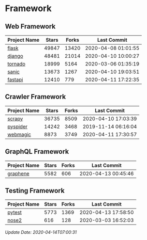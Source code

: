 # Framework

## Web Framework

| Project Name | Stars | Forks | Last Commit |
| ------------ | ----- | ----- | ----------- |
| [flask](https://github.com/pallets/flask) | 49847 | 13420 | 2020-04-08 01:01:55 |
| [django](https://github.com/django/django) | 48481 | 21014 | 2020-04-10 10:00:27 |
| [tornado](https://github.com/tornadoweb/tornado) | 18999 | 5164 | 2020-03-06 01:35:19 |
| [sanic](https://github.com/huge-success/sanic) | 13673 | 1267 | 2020-04-10 19:03:51 |
| [fastapi](https://github.com/tiangolo/fastapi) | 12410 | 779 | 2020-04-11 17:22:35 |

## Crawler Framework

| Project Name | Stars | Forks | Last Commit |
| ------------ | ----- | ----- | ----------- |
| [scrapy](https://github.com/scrapy/scrapy) | 36735 | 8509 | 2020-04-10 17:03:39 |
| [pyspider](https://github.com/binux/pyspider) | 14242 | 3468 | 2019-11-14 06:16:04 |
| [webmagic](https://github.com/code4craft/webmagic) | 8873 | 3749 | 2020-04-11 17:30:57 |

## GraphQL Framework

| Project Name | Stars | Forks | Last Commit |
| ------------ | ----- | ----- | ----------- |
| [graphene](https://github.com/graphql-python/graphene) | 5582 | 606 | 2020-04-13 00:45:46 |

## Testing Framework

| Project Name | Stars | Forks | Last Commit |
| ------------ | ----- | ----- | ----------- |
| [pytest](https://github.com/pytest-dev/pytest) | 5773 | 1369 | 2020-04-13 17:58:50 |
| [nose2](https://github.com/nose-devs/nose2) | 616 | 128 | 2020-03-03 16:52:03 |

*Update Date: 2020-04-14T07:00:31*